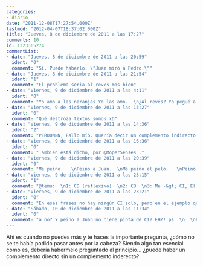 ```yaml
---
categories:
- diario
date: "2011-12-08T17:27:54.000Z"
lastmod: "2012-04-07T18:37:02.000Z"
title: "Jueves, 8 de diciembre de 2011 a las 17:27"
comments: 10
id: 1323365274
commentList:
- date: "Jueves, 8 de diciembre de 2011 a las 20:59"
  ident: "0"
  comment: "Sí. Puede haberlo. \"Juan miró a Pedro.\""
- date: "Jueves, 8 de diciembre de 2011 a las 21:54"
  ident: "1"
  comment: "El problema seria al reves mas bien"
- date: "Viernes, 9 de diciembre de 2011 a las 4:11"
  ident: "0"
  comment: "Yo amo a las naranjas.Yo las amo.  \n¿Al revés? Yo pegué a Juan. Yo le pegué."
- date: "Viernes, 9 de diciembre de 2011 a las 13:27"
  ident: "0"
  comment: "Qué destroza textos somos xD"
- date: "Viernes, 9 de diciembre de 2011 a las 14:36"
  ident: "2"
  comment: "PERDONNN, Fallo mío. Quería decir un complemento indirecto si uno directo. xDDDDD"
- date: "Viernes, 9 de diciembre de 2011 a las 16:36"
  ident: "0"
  comment: "También está dicho, por @MoperSenses ."
- date: "Viernes, 9 de diciembre de 2011 a las 20:39"
  ident: "0"
  comment: "Me peino.   \nPeino a Juan.  \nMe peino el pelo.   \nPeino el pelo.   \n  \nAnalizad esas frases! A mi tmb me paso ese dilema por la cabeza...   \n  \ny creo q me dijeron q no, q si algo tiene pinta de CI pero no hay CD, pues se le llama CD."
- date: "Viernes, 9 de diciembre de 2011 a las 23:15"
  ident: "1"
  comment: "@temu:  \n1: CD (reflexivo)  \n2: CD  \n3: Me -&gt; CI, El pelo -&gt; CD  \n4: CD"
- date: "Viernes, 9 de diciembre de 2011 a las 23:21"
  ident: "0"
  comment: "En esas frases no hay ningún CI solo, pero en el ejemplo que puso @MoperSenses con pegar, sí que lo hay."
- date: "Sábado, 10 de diciembre de 2011 a las 11:34"
  ident: "0"
  comment: "a no? Y peino a Juan no tiene pinta de CI? EH?! ps  \n  \nPues yo en cuarto de eso me eqivocaba en eso... xD"
---
```


Ahí es cuando no puedes más y te haces la importante pregunta, ¿cómo no se te había podido pasar antes por la cabeza? Siendo algo tan esencial como es, debería habermelo preguntado al principio... ¿puede haber un complemento directo sin un complemento inderecto?